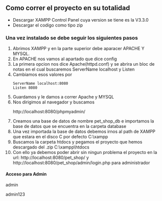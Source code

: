 
<h2>Como correr el proyecto en su totalidad</h2>

<ul>
    <li>Descargar XAMPP Control Panel cuya version se tiene es la V3.3.0</li>
    <li>Descargar el codigo como tipo zip</li>
</ul>

<h3>Una vez instalado se debe seguir los siguientes pasos</h3>
<ol>
 <li>Abrimos XAMPP y en la parte superior debe aparacer APACHE Y MYSQL.</li>
 <li>En APACHE nos vamos al apartado que dice config</li>
 <li>La primera opcion nos dice Apache(httpd.conf) y se abrira un bloc de notas en el cual buscaremos ServerName localhost y Listen </li>
 <li>Cambiamos esos valores por</li>
    
    ServerName localhost:8080
    Listen 8080

 <li>Guardamos y le damos a correr Apache y MYSQL</li>
<li>Nos dirigimos al navegador y buscamos </li>

http://localhost:8080/phpmyadmin/

 
 <li>Creamos una base de datos de nombre pet_shop_db  e importamos la base de datos que se encuentra en la carpeta database</li>
 <li>Una vez importada la base de datos debemos irnos al path de XAMPP que estara en el disco C por defecto C:\xampp</li>
 <li>Buscamos la carpeta htdocs y pegamos el proyecto que hemos descargado del .zip  C:\xampp\htdocs</li>
  <li>Con ello ya debemos poder abrir sin ningun problema el proyecto en la url: http://localhost:8080/pet_shop/ y http://localhost:8080/pet_shop/admin/login.php para administrador</li>
 
</ol>

<h4> Acceso para Admin</h4>
<p>admin</p>
<p>admin123</p>






